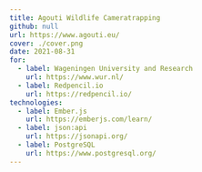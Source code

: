 ```yaml
---
title: Agouti Wildlife Cameratrapping
github: null
url: https://www.agouti.eu/
cover: ./cover.png
date: 2021-08-31
for:
  - label: Wageningen University and Research
    url: https://www.wur.nl/
  - label: Redpencil.io
    url: https://redpencil.io/
technologies:
  - label: Ember.js
    url: https://emberjs.com/learn/
  - label: json:api
    url: https://jsonapi.org/
  - label: PostgreSQL
    url: https://www.postgresql.org/
---
```


